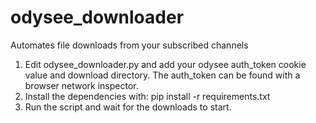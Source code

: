 # odysee_downloader
Automates file downloads from your subscribed channels

1. Edit odysee_downloader.py and add your odysee auth_token cookie value and download directory. The auth_token can be found with a browser network inspector.
2. Install the dependencies with: pip install -r requirements.txt
3. Run the script and wait for the downloads to start.
